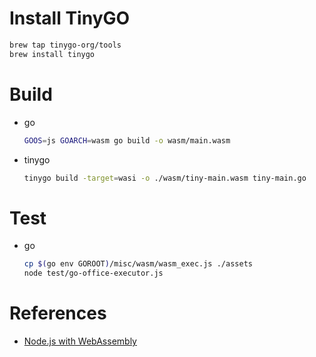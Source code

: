 # Install TinyGO

```bash
brew tap tinygo-org/tools
brew install tinygo
```

# Build

- go

  ```bash
  GOOS=js GOARCH=wasm go build -o wasm/main.wasm
  ```

- tinygo

  ```bash
  tinygo build -target=wasi -o ./wasm/tiny-main.wasm tiny-main.go
  ```

# Test

- go

  ```bash
  cp $(go env GOROOT)/misc/wasm/wasm_exec.js ./assets
  node test/go-office-executor.js
  ```

# References

- [Node.js with WebAssembly](https://nodejs.dev/zh-cn/learn/nodejs-with-webassembly/#generating-webassembly-modules)
